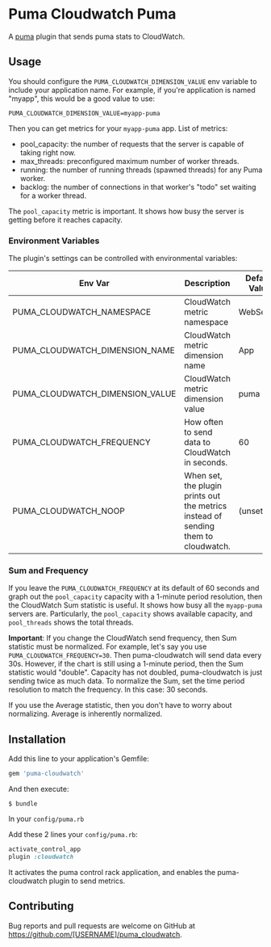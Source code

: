 # Puma Cloudwatch Puma

A [puma](https://puma.io) plugin that sends puma stats to CloudWatch.

## Usage

You should configure the `PUMA_CLOUDWATCH_DIMENSION_VALUE` env variable to include your application name.
For example, if you're application is named "myapp", this would be a good value to use:

    PUMA_CLOUDWATCH_DIMENSION_VALUE=myapp-puma

Then you can get metrics for your `myapp-puma` app. List of metrics:

* pool_capacity: the number of requests that the server is capable of taking right now.
* max_threads:  preconfigured maximum number of worker threads.
* running: the number of running threads (spawned threads) for any Puma worker.
* backlog: the number of connections in that worker's "todo" set waiting for a worker thread.

The `pool_capacity` metric is important. It shows how busy the server is getting before it reaches capacity.

### Environment Variables

The plugin's settings can be controlled with environmental variables:

Env Var | Description | Default Value
--- | --- | ---
PUMA\_CLOUDWATCH\_NAMESPACE | CloudWatch metric namespace | WebServer
PUMA\_CLOUDWATCH\_DIMENSION\_NAME | CloudWatch metric dimension name | App
PUMA\_CLOUDWATCH\_DIMENSION\_VALUE | CloudWatch metric dimension value | puma
PUMA\_CLOUDWATCH\_FREQUENCY | How often to send data to CloudWatch in seconds. | 60
PUMA\_CLOUDWATCH\_NOOP | When set, the plugin prints out the metrics instead of sending them to cloudwatch. | (unset)

### Sum and Frequency

If you leave the `PUMA_CLOUDWATCH_FREQUENCY` at its default of 60 seconds and graph out the `pool_capacity` capacity with a 1-minute period resolution, then the CloudWatch Sum statistic is useful. It shows how busy all the `myapp-puma` servers are.  Particularly, the `pool_capacity` shows available capacity,  and  `pool_threads` shows the total threads.

**Important**: If you change the CloudWatch send frequency, then Sum statistic must be normalized.  For example, let's say you use `PUMA_CLOUDWATCH_FREQUENCY=30`. Then puma-cloudwatch will send data every 30s. However, if the chart is still using a 1-minute period, then the Sum statistic would "double".  Capacity has not doubled, puma-cloudwatch is just sending twice as much data.  To normalize the Sum, set the time period resolution to match the frequency. In this case: 30 seconds.

If you use the Average statistic, then you don't have to worry about normalizing. Average is inherently normalized.

## Installation

Add this line to your application's Gemfile:

```ruby
gem 'puma-cloudwatch'
```

And then execute:

    $ bundle

In your `config/puma.rb`

Add these 2 lines your `config/puma.rb`:

```ruby
activate_control_app
plugin :cloudwatch
```

It activates the puma control rack application, and enables the puma-cloudwatch plugin to send metrics.

## Contributing

Bug reports and pull requests are welcome on GitHub at https://github.com/[USERNAME]/puma_cloudwatch.
